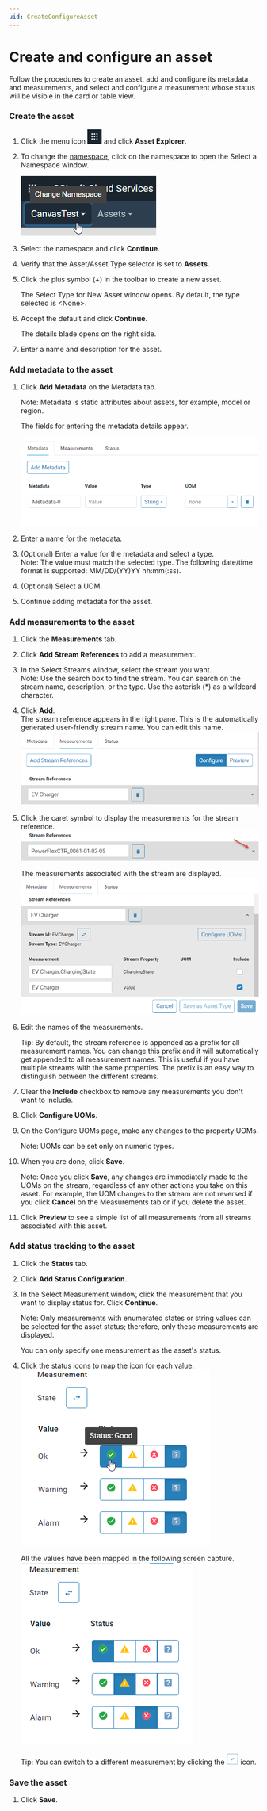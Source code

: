 ```yaml
---
uid: CreateConfigureAsset
---
```


# Create and configure an asset

Follow the procedures to create an asset, add and configure its metadata and measurements, and select and configure a measurement whose status will be visible in the card or table view.

### Create the asset

1. Click the menu icon ![menu icon](..\images\icon_navigation_bigger.png) and click **Asset Explorer**.
   
1. To change the [namespace](xref:AccountManagementConcepts#namespace), click on the namespace to open the Select a Namespace window.

    ![Namespace icon](..\images\namespace-icon.png)

4. Select the namespace and click **Continue**.

5. Verify that the Asset/Asset Type selector is set to **Assets**.

5. Click the plus symbol (+) in the toolbar to create a new asset.

     The Select Type for New Asset window opens. By default, the type selected is \<None>.

6. Accept the default and click **Continue**.

    The details blade opens on the right side. 

1. Enter a name and description for the asset.

### Add metadata to the asset

1. Click **Add Metadata** on the Metadata tab.

    Note: Metadata is static attributes about assets, for example, model or region.

    The fields for entering the metadata details appear. 

    ![Metadata fields](..\images\metadata-fields.png)

    <!-- We need a definition for metadata that covers its use in different OCS contexts. --> 

2. Enter a name for the metadata.

3. (Optional) Enter a value for the metadata and select a type.  
    Note: The value must match the selected type. The following date/time format is supported: MM/DD/(YY)YY hh:mm(:ss).

    <!--WRITER NOTE: What date/time formats are supported? Is this the same as for PI Server? i.e., Microsoft standard date/time formats? -->

4. (Optional) Select a UOM.

5. Continue adding metadata for the asset. 


### Add measurements to the asset

1. Click the **Measurements** tab. 

2. Click **Add Stream References** to add a measurement.

3. In the Select Streams window, select the stream you want.  
     Note: Use the search box to find the stream. You can search on the stream name, description, or the type. Use the asterisk (*)  as a wildcard character.

4. Click **Add**.  
     The stream reference appears in the right pane. This is the automatically generated user-friendly stream name. You can edit this name.
     ![Stream reference measurements](..\images\stream-reference.png)
     
5. Click the caret symbol to display the measurements for the stream reference.
    ![Stream reference](..\images\stream-reference-caret.png)
    
    The measurements associated with the stream are displayed.
    ![Stream reference measurements](..\images\stream-reference-measurements.png)

7. Edit the names of the measurements.

     Tip: By default, the stream reference is appended as a prefix for all measurement names. You can change this prefix and it will automatically get appended to all measurement names. This is useful if you have multiple streams with the same properties. The prefix is an easy way to distinguish between the different streams.

8. Clear the **Include** checkbox to remove any measurements you don't want to include.

8. Click **Configure UOMs**. 

9. On the Configure UOMs page, make any changes to the property UOMs.

    Note: UOMs can be set only on numeric types.

1. When you are done, click **Save**.

    Note: Once you click **Save**, any changes are immediately made to the UOMs on the stream, regardless of any other actions you take on this asset. For example, the UOM changes to the stream are not reversed if you click **Cancel** on the Measurements tab or if you delete the asset.

2. Click **Preview** to see a simple list of all measurements from all streams associated with this asset.

### Add status tracking to the asset

1. Click the **Status** tab.

2. Click **Add Status Configuration**.

3. In the Select Measurement window, click the measurement that you want to display status for. Click **Continue**.

    Note: Only measurements with enumerated states or string values can be selected for the asset status;  therefore, only these measurements are displayed. 

    You can only specify one measurement as the asset's status. 

1. Click the status icons to map the icon for each value.
    ![Mapping status icons](..\images\map-status-values.png)
    
    All the values have been mapped in the following screen capture.
    ![Mapped status](..\images\mapped-status-values.png)
    
    Tip: You can switch to a different measurement by clicking the ![Change measurement icon](..\images\change-measurement-icon@50.png) icon.

### Save the asset

1. Click **Save**. 

